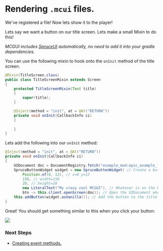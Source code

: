 # Rendering `.mcui` files.

We've registered a file! Now lets show it to the player!

Lets say we want a button on our title screen. Lets make a small Mixin to do this!

*MCGUI includes [SpruceUI](https://github.com/LambdAurora/SpruceUI) automatically, no need to add it into your gradle dependencies.*

You can use the following mixin to hook onto the `onInit` method of the title screen.

```java
@Mixin(TitleScreen.class)
public class TitleScreenMixin extends Screen
{
    protected TitleScreenMixin(Text title)
    {
        super(title);
    }

    @Inject(method = "init", at = @At("RETURN"))
    private void onInit(CallbackInfo ci)
    {
        
    }
}
```

Lets add the following into our `onInit` method:

```java
@Inject(method = "init", at = @At("RETURN"))
private void onInit(CallbackInfo ci)
{
    UIDocument doc = DocumentRegistry.fetch("example_mod:epic_example_file"); // Fetch the document we registered in https://mcgui.cf/#/gs/registerfile
    SpruceButtonWidget widget = new SpruceButtonWidget( // Create a button in the top right corner.
        Position.of(0, 12), // x=0 y=12
        150, // width=150
        20, // height=20
        new LiteralText("My crazy cool MCGUI"), // Whatever is on the button.
        btn -> this.client.openScreen(doc)); // Open the UIDocument when the button is pressed.
    this.addButton(widget.asVanilla()); // Add the button to the title screen.
}
```

Great! You should get something similar to this when you click your button:

![](https://iili.io/KhMDua.png)

### Next Steps

- [Creating event methods.](/gs/eventmethods.md)


